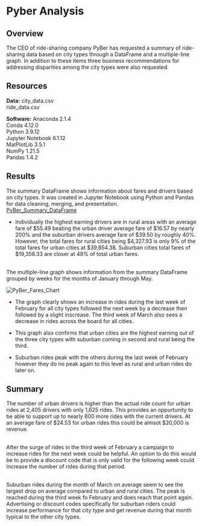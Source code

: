 # Pyber Analysis
## <b> Overview </b>
The CEO of ride-sharing company PyBer has requested a summary of ride-sharing data based on city types through a DataFrame and a multiple-line graph. In addition to these items three business recommendations for addressing disparities among the city types were also requested. 

## <b>Resources</b>
<b>Data:</b> city_data.csv <br>
ride_data.csv

<b>Software:</b> Anaconda 2.1.4<br>
Conda 4.12.0<br>
Python 3.9.12<br>
Jupyter Notebook 6.1.12<br>
MatPlotLib 3.5.1<br>
NumPy 1.21.5<br>
Pandas 1.4.2<br>

## <b>Results </b>
The summary DataFrame shows information about fares and drivers based on city types. It was created in Jupyter Notebook using Python and Pandas for data cleaning, merging, and presentation. <br>
[PyBer_Summary_DataFrame](https://user-images.githubusercontent.com/106560606/183260281-8321c11c-86c3-4adb-928c-9417e1a3e5e1.png)<br>

- Individually the highest earning drivers are in rural areas with an average fare of $55.49 beating the urban driver average fare of $16.57 by nearly 200% and the suburban drivers average fare of $39.50 by roughly 40%. However, the total fares for rural cities being $4,327.93 is only 9% of the total fares for urban cities at $39,854.38. Suburban cities total fares of $19,356.33 are closer at 48% of total urban fares. <br><br>


The multiple-line graph shows information from the summary DataFrame grouped by weeks for the months of January through May. <br>

![PyBer_Fares_Chart](https://user-images.githubusercontent.com/106560606/183260332-edad31ad-fd21-4adf-a129-31e9f1fe8ab0.png)

- The graph clearly shows an increase in rides during the last week of February for all city types followed the next week by a decrease then followed by a slight inscrease. The third week of March also sees a decrease in rides across the board for all cities. 

- This graph also confirms that urban cities are the highest earning out of the three city types with suburban coming in second and rural being the third. 

- Suburban rides peak with the others during the last week of February however they do no peak again to this level as rural and urban rides do later on.

## <b>Summary</b>

The number of urban drivers is higher than the actual ride count for urban rides at 2,405 drivers with only 1,625 rides. This provides an oppurtunity to be able to support up to nearly 800 more rides with the current drivers. At an average fare of $24.53 for urban rides this could be almsot $20,000 is revenue. <br><br>

After the surge of rides in the third week of February a campaign to increase rides for the next week could be helpful. An option to do this would be to provide a discount code that is only valid for the following week could increase the number of rides during that period. <br><br>

Suburban rides during the month of March on average seem to see the largest drop on average compared to urban and rural cities. The peak is reached during the third week fo February and does reach that point again. Advertising or discount codes specifically for suburban riders could increase performance for that city type and get revenue during that month typical to the other city types. 
